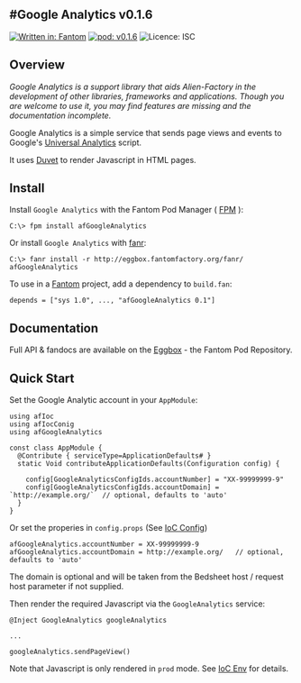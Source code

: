 #Google Analytics v0.1.6
---

[![Written in: Fantom](http://img.shields.io/badge/written%20in-Fantom-lightgray.svg)](http://fantom-lang.org/)
[![pod: v0.1.6](http://img.shields.io/badge/pod-v0.1.6-yellow.svg)](http://www.fantomfactory.org/pods/afGoogleAnalytics)
![Licence: ISC](http://img.shields.io/badge/licence-ISC-blue.svg)

## Overview

*Google Analytics is a support library that aids Alien-Factory in the development of other libraries, frameworks and applications. Though you are welcome to use it, you may find features are missing and the documentation incomplete.*

Google Analytics is a simple service that sends page views and events to Google's [Universal Analytics](https://support.google.com/analytics/answer/2790010) script.

It uses [Duvet](http://eggbox.fantomfactory.org/pods/afDuvet) to render Javascript in HTML pages.

## Install

Install `Google Analytics` with the Fantom Pod Manager ( [FPM](http://eggbox.fantomfactory.org/pods/afFpm) ):

    C:\> fpm install afGoogleAnalytics

Or install `Google Analytics` with [fanr](http://fantom.org/doc/docFanr/Tool.html#install):

    C:\> fanr install -r http://eggbox.fantomfactory.org/fanr/ afGoogleAnalytics

To use in a [Fantom](http://fantom-lang.org/) project, add a dependency to `build.fan`:

    depends = ["sys 1.0", ..., "afGoogleAnalytics 0.1"]

## Documentation

Full API & fandocs are available on the [Eggbox](http://eggbox.fantomfactory.org/pods/afGoogleAnalytics/) - the Fantom Pod Repository.

## Quick Start

Set the Google Analytic account in your `AppModule`:

```
using afIoc
using afIocConig
using afGoogleAnalytics

const class AppModule {
  @Contribute { serviceType=ApplicationDefaults# }
  static Void contributeApplicationDefaults(Configuration config) {

    config[GoogleAnalyticsConfigIds.accountNumber] = "XX-99999999-9"
    config[GoogleAnalyticsConfigIds.accountDomain] = `http://example.org/`	// optional, defaults to 'auto'
  }
}
```

Or set the properies in `config.props` (See [IoC Config](http://eggbox.fantomfactory.org/pods/afIocConfig))

```
afGoogleAnalytics.accountNumber = XX-99999999-9
afGoogleAnalytics.accountDomain = http://example.org/	// optional, defaults to 'auto'
```

The domain is optional and will be taken from the Bedsheet host / request host parameter if not supplied.

Then render the required Javascript via the `GoogleAnalytics` service:

```
@Inject GoogleAnalytics googleAnalytics

...

googleAnalytics.sendPageView()
```

Note that Javascript is only rendered in `prod` mode. See [IoC Env](http://eggbox.fantomfactory.org/pods/afIocEnv) for details.

